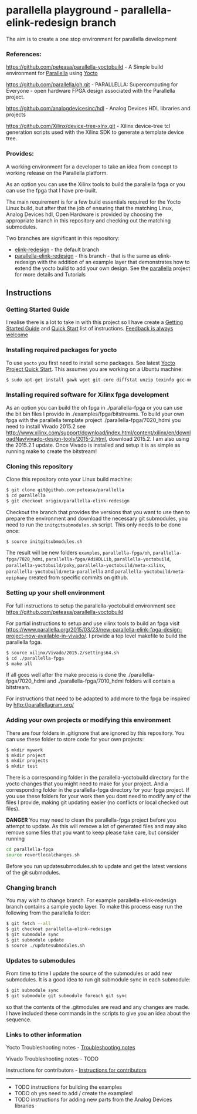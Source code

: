 # parallella playground - parallella-elink-redesign branch

The aim is to create a one stop environment for parallella development

### References:

https://github.com/peteasa/parallella-yoctobuild - A Simple build environment for [Parallella](http://www.parallella.org/) using [Yocto](http://www.yoctoproject.org/)

https://github.com/parallella/oh.git - PARALLELLA: Supercomputing for Everyone - open hardware FPGA design associated with the Parallella project.

https://github.com/analogdevicesinc/hdl - Analog Devices HDL libraries and projects

https://github.com/Xilinx/device-tree-xlnx.git - Xilinx device-tree tcl generation scripts used with the Xilinx SDK to generate a template device tree.

### Provides:

A working environment for a developer to take an idea from concept to working release on the Parallella platform.

As an option you can use the Xilinx tools to build the parallella fpga or you can use the fpga that I have pre-built.

The main requirement is for a few build essentials required for the Yocto Linux build, but after that the job of ensuring that the matching Linux, Analog Devices hdl, Open Hardware is provided by choosing the appropriate branch in this repository and checking out the matching submodules.

Two branches are significant in this repository:

- [elink-redesign](https://github.com/peteasa/parallella/tree/elink-redesign) - the default branch
- [parallella-elink-redesign](https://github.com/peteasa/parallella/tree/parallella-elink-redesign) - this branch - that is the same as elink-redesign with the addition of an example layer that demonstrates how to extend the yocto build to add your own design.  See the [parallella](https://github.com/peteasa/parallella/wiki) project for more details and Tutorials

## Instructions

### Getting Started Guide

I realise there is a lot to take in with this project so I have create a [Getting Started Guide](https://github.com/peteasa/parallella/wiki/Getting-started) and [Quick Start](https://github.com/peteasa/parallella/wiki/Quick-start) list of instructions.  [Feedback is always welcome](https://parallella.org/forums/viewtopic.php?f=49&t=3180)

### Installing required packages for yocto

To use `yocto` you first need to install some packages. See latest [Yocto Project Quick Start](http://www.yoctoproject.org/docs/latest/yocto-project-qs/yocto-project-qs.html). This assumes you are working on a Ubuntu machine:

```bash
$ sudo apt-get install gawk wget git-core diffstat unzip texinfo gcc-multilib build-essential chrpath socat libsdl1.2-dev xterm
```

### Installing required software for Xilinx fpga development

As an option you can build the oh fpga in ./parallella-fpga or you can use the bit bin files I provide in ./examples/fpga/bitstreams.  To build your own fpga with the parallella template project ./parallella-fpga/7020_hdmi you need to install Vivado 2015.2 see http://www.xilinx.com/support/download/index.html/content/xilinx/en/downloadNav/vivado-design-tools/2015-2.html, download 2015.2. I am also using the 2015.2.1 update.  Once Vivado is installed and setup it is as simple as running make to create the bitstream!

### Cloning this repository

Clone this repository onto your Linux build machine:
```bash
$ git clone git@github.com:peteasa/parallella
$ cd parallella
$ git checkout origin/parallella-elink-redesign
```

Checkout the branch that provides the versions that you want to use then to prepare the environment and download the necessary git submodules, you need to run the `initgitsubmodules.sh` script. This only needs to be done once:

```bash
$ source initgitsubmodules.sh
```

The result will be new folders `examples`, `parallella-fpga/oh`, `parallella-fpga/7020_hdmi`, `parallella-fpga/AdiHDLLib`, `parallella-yoctobuild`, `parallella-yoctobuild/poky`, `parallella-yoctobuild/meta-xilinx`, `parallella-yoctobuild/meta-parallella` and `parallella-yoctobuild/meta-epiphany` created from specific commits on github.

### Setting up your shell environment

For full instructions to setup the parallella-yoctobuild environment see https://github.com/peteasa/parallella-yoctobuild

For partial instructions to setup and use xilinx tools to build an fpga visit https://www.parallella.org/2015/03/23/new-parallella-elink-fpga-design-project-now-available-in-vivado/.  I provide a top level makefile to build the parallella fpga.

```bash
$ source xilinx/Vivado/2015.2/settings64.sh
$ cd ./parallella-fpga
$ make all
```

If all goes well after the make process is done the ./parallella-fpga/7020_hdmi and ./parallella-fpga/7010_hdmi folders will contain a bitstream.

For instructions that need to be adapted to add more to the fpga be inspired by http://parallellagram.org/

### Adding your own projects or modifying this environment

There are four folders in .gitignore that are ignored by this repository.  You can use these folder to store code for your own projects:

```bash
$ mkdir mywork
$ mkdir project
$ mkdir projects
$ mkdir test
```

There is a corresponding folder in the parallella-yoctobuild directory for the yocto changes that you might need to make for your project. And a corresponding folder in the parallella-fpga directory for your fpga project.  If you use these folders for your work then you dont need to modify any of the files I provide, making git updating easier (no conflicts or local checked out files).

**DANGER** You may need to clean the parallella-fpga project before you attempt to update. As this will remove a lot of generated files and may also remove some files that you want to keep please take care, but consider running

```bash
cd parallella-fpga
source revertlocalchanges.sh
```

Before you run updatesubmodules.sh to update and get the latest versions of the git submodules.

### Changing branch

You may wish to change branch.  For example parallella-elink-redesign branch contains a sample yocto layer.  To make this process easy run the following from the parallella folder:

```bash
$ git fetch --all
$ git checkout parallella-elink-redesign
$ git submodule sync
$ git submodule update
$ source ./updatesubmodules.sh
```

### Updates to submodules

From time to time I update the source of the submodules or add new submodules.  It is a good idea to run git submodule sync in each submodule:

```bash
$ git submodule sync
$ git submodule git submodule foreach git sync
```

so that the contents of the .gitmodules are read and any changes are made.  I have included these commands in the scripts to give you an idea about the sequence.

### Links to other information

Yocto Troubleshooting notes - [Troubleshooting notes](https://github.com/peteasa/parallella-yoctobuild/wiki/Troubleshooting-notes)

Vivado Troubleshooting notes - TODO

Instructions for contributors - [Instructions for contributors](https://github.com/peteasa/parallella-yoctobuild/wiki/Instructions-for-contributors)


---------------------------------------

  * TODO instructions for building the examples
  * TODO oh yes need to add / create the examples!
  * TODO instructions for adding new parts from the Analog Devices libraries

